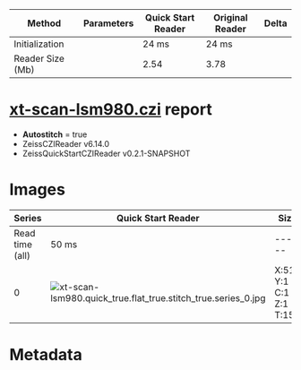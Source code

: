 |  Method            | Parameters       | Quick Start Reader | Original Reader | Delta  |
| -------------------|------------------|--------------------|-----------------|------- |
| Initialization     |                  |24 ms|24 ms|        |
| Reader Size (Mb)     |                  |2.54|3.78|        |
# [xt-scan-lsm980.czi](https://zenodo.org/record/8303129/files/xt-scan-lsm980.czi) report
 - **Autostitch** = true
 - ZeissCZIReader v6.14.0
 - ZeissQuickStartCZIReader v0.2.1-SNAPSHOT

# Images 

| Series            | Quick Start Reader | Size | Original Reader | Size | #Diffs |
|-------------------|--------------------|------|-----------------|------|--------|
| Read time (all)   |50 ms|------|54 ms|------|--------|
|0|![xt-scan-lsm980.quick_true.flat_true.stitch_true.series_0.jpg](xt-scan-lsm980/xt-scan-lsm980.quick_true.flat_true.stitch_true.series_0.jpg)|X:512<br>Y:1<br>C:1<br>Z:1<br>T:150|![xt-scan-lsm980.quick_false.flat_true.stitch_true.series_0.jpg](xt-scan-lsm980/xt-scan-lsm980.quick_false.flat_true.stitch_true.series_0.jpg)|X:512<br>Y:1<br>C:1<br>Z:1<br>T:150|0|

# Metadata

